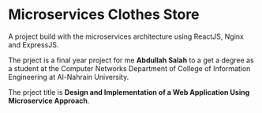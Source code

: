 # Microservices Clothes Store

A project build with the microservices architecture using ReactJS, Nginx and ExpressJS.

The prject is a final year project for me **Abdullah Salah** to a get a degree as a student at the Computer Networks Department of College of Information Engineering at Al-Nahrain University.

The prject title is **Design and Implementation of a Web Application Using Microservice Approach**.
